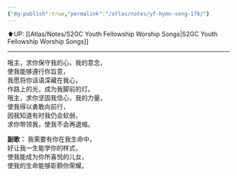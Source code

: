 ```yaml
---
{"dg-publish":true,"permalink":"/atlas/notes/yf-hymn-song-178/"}
---
```


⬆️UP: [[Atlas/Notes/S2GC Youth Fellowship Worship Songs\|S2GC Youth Fellowship Worship Songs]]

---

哦主，求你保守我的心，我的意念，  
使我能够遵行你旨意，  
我愿将你话语深藏在我心，  
作路上的光，成为我脚前的灯。  
哦主，求你坚固我信心，我的力量，  
使我得以勇敢向前行，  
因我知道有时我仍会软弱，  
求你带领我，使我不会再退缩。  

**副歌：**
我需要有你在我生命中，  
好让我一生能学你的样式，  
使我能成为你所喜悦的儿女，  
使我的生命能够彰颢你荣耀。